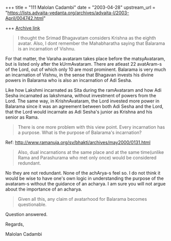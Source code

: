 +++
title = "111 Malolan Cadambi"
date = "2003-04-28"
upstream_url = "https://lists.advaita-vedanta.org/archives/advaita-l/2003-April/004742.html"

+++
[Archive link](https://lists.advaita-vedanta.org/archives/advaita-l/2003-April/004742.html)

> I thought the Srimad Bhagavatam considers Krishna as the eighth avatar.
> Also, I dont remember the Mahabharatha saying that Balarama is an
> incarnation of Vishnu.

For that matter, the Varaha avataram takes place before the matsyAvataram,
but is listed only after the kUrmAvataram. There are atleast 22 avatAram-s
of the Lord, out of which only 10 are most prominent. Balarama is very much
an incarnation of Vishnu, in the sense that Bhagavan invests his divine
powers in Balarama who is also an incarnation of Adi Sesha.

Like how Lakshmi incarnated as Sita during the ramAvataram and how Adi Sesha
incarnated as lakshmana, without investment of powers from the Lord. The
same way, in KrishnAvataram, the Lord invested more power in Balarama since
it was an agreement between both Adi Sesha and the Lord, that the Lord would
incarnate as Adi Sesha's junior as Krishna and his senior as Rama.

> There is one more problem with this view point. Every incarnation has a
> purpose. What is the purpose of Balarama's incarnation?

Ref: http://www.ramanuja.org/sv/bhakti/archives/may2000/0131.html

> Also, dual incarnations at the same place and at the same time(unlike Rama
> and Parashurama who met only once) would be considered redundant.

No they are not redundant. None of the achArya-s feel so. I do not think it
would be wise to have one's own logic in understanding the purpose of the
avataram-s without the guidance of an acharya. I am sure you will not argue
about the importance of an acharya.

> Given all this, any claim of avatarhood for Balarama becomes questionable.

Question answered.

Regards,

Malolan Cadambi

